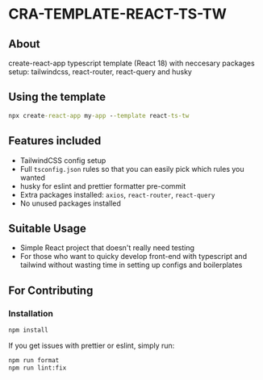 # CRA-TEMPLATE-REACT-TS-TW

## About

create-react-app typescript template (React 18) with neccesary packages setup: tailwindcss, react-router, react-query and husky

## Using the template

```cmd
npx create-react-app my-app --template react-ts-tw
```

## Features included

- TailwindCSS config setup
- Full `tsconfig.json` rules so that you can easily pick which rules you wanted
- husky for eslint and prettier formatter pre-commit
- Extra packages installed: `axios`, `react-router`, `react-query`
- No unused packages installed

## Suitable Usage

- Simple React project that doesn't really need testing
- For those who want to quicky develop front-end with typescript and tailwind without wasting time in setting up configs and boilerplates

## For Contributing

### Installation

```cmd
npm install
```

If you get issues with prettier or eslint, simply run:

```cmd
npm run format
npm run lint:fix
```
